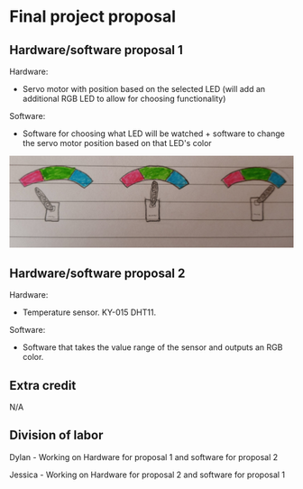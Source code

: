 # Final project proposal

## Hardware/software proposal 1
Hardware:
- Servo motor with position based on the selected LED (will add an additional RGB LED to allow for choosing functionality)

Software:
- Software for choosing what LED will be watched + software to change the servo motor position based on that LED's color

![pic](assets/fp_pic.jpg)

## Hardware/software proposal 2
Hardware: 
- Temperature sensor. KY-015 DHT11.  

Software:
- Software that takes the value range of the sensor and outputs an RGB color.

## Extra credit
N/A

## Division of labor

Dylan - Working on Hardware for proposal 1 and software for proposal 2

Jessica - Working on Hardware for proposal 2 and software for proposal 1


